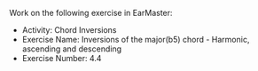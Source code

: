 Work on the following exercise in EarMaster:
- Activity: Chord Inversions
- Exercise Name: Inversions of the major(b5) chord - Harmonic, ascending and descending
- Exercise Number: 4.4
